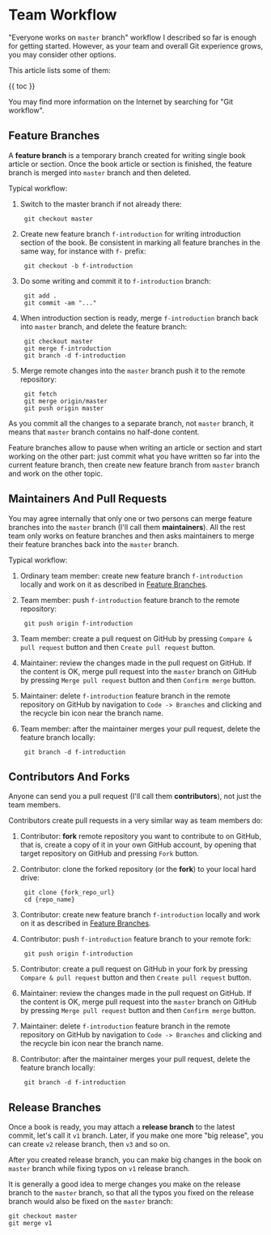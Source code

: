 # Team Workflow

"Everyone works on `master` branch" workflow I described so far is enough for getting started. However, as your team and overall Git experience grows, you may consider other options. 

This article lists some of them:

{{ toc }}

You may find more information on the Internet by searching for "Git workflow".

## Feature Branches

A **feature branch** is a temporary branch created for writing single book article or section. Once the book article or section is finished, the feature branch is merged into `master` branch and then deleted.

Typical workflow:

1. Switch to the master branch if not already there:

        git checkout master
    
2. Create new feature branch `f-introduction` for writing introduction section of the book. Be consistent in marking all feature branches in the same way, for instance with `f-` prefix:
 
        git checkout -b f-introduction

3. Do some writing and commit it to `f-introduction` branch:

        git add .
        git commit -am "..."

4. When introduction section is ready, merge `f-introduction` branch back into `master` branch, and delete the feature branch:

        git checkout master
        git merge f-introduction
        git branch -d f-introduction

5. Merge remote changes into the `master` branch push it to the remote repository:   

        git fetch
        git merge origin/master
        git push origin master

As you commit all the changes to a separate branch, not `master` branch, it means that `master` branch contains no half-done content.   

Feature branches allow to pause when writing an article or section and start working on the other part: just commit what you have written so far into the current feature branch, then create new feature branch from `master` branch and work on the other topic.

## Maintainers And Pull Requests

You may agree internally that only one or two persons can merge feature branches into the `master` branch (I'll call them **maintainers**). All the rest team only works on feature branches and then asks maintainers to merge their feature branches back into the `master` branch.

Typical workflow:

1. Ordinary team member: create new feature branch `f-introduction` locally and work on it as described in [Feature Branches](#feature-branches). 

2. Team member: push `f-introduction` feature branch to the remote repository:

        git push origin f-introduction
        
3. Team member: create a pull request on GitHub by pressing `Compare & pull request` button and then `Create pull request` button.       

4. Maintainer: review the changes made in the pull request on GitHub. If the content is OK, merge pull request into the `master` branch on GitHub by pressing `Merge pull request` button and then `Confirm merge` button. 

5. Maintainer: delete `f-introduction` feature branch in the remote repository on GitHub by navigation to `Code -> Branches` and clicking and the recycle bin icon near the branch name.

6. Team member: after the maintainer merges your pull request, delete the feature branch locally:        

        git branch -d f-introduction

## Contributors And Forks

Anyone can send you a pull request (I'll call them **contributors**), not just the team members. 

Contributors create pull requests in a very similar way as team members do:

1. Contributor: **fork** remote repository you want to contribute to on GitHub, that is, create a copy of it in your own GitHub account, by opening that target repository on GitHub and pressing `Fork` button.

2. Contributor: clone the forked repository (or the **fork**) to your local hard drive:

        git clone {fork_repo_url}
        cd {repo_name}
        
3. Contributor: create new feature branch `f-introduction` locally and work on it as described in [Feature Branches](#feature-branches). 

4. Contributor: push `f-introduction` feature branch to your remote fork:

        git push origin f-introduction
        
5. Contributor: create a pull request on GitHub in your fork by pressing `Compare & pull request` button and then `Create pull request` button.       

6. Maintainer: review the changes made in the pull request on GitHub. If the content is OK, merge pull request into the `master` branch on GitHub by pressing `Merge pull request` button and then `Confirm merge` button. 

7. Maintainer: delete `f-introduction` feature branch in the remote repository on GitHub by navigation to `Code -> Branches` and clicking and the recycle bin icon near the branch name.

8. Contributor: after the maintainer merges your pull request, delete the feature branch locally:        

        git branch -d f-introduction

## Release Branches

Once a book is ready, you may attach a **release branch** to the latest commit, let's call it `v1` branch. Later, if you make one more "big release", you can create `v2` release branch, then `v3` and so on.

After you created release branch, you can make big changes in the book on `master` branch while fixing typos on `v1` release branch. 

It is generally a good idea to merge changes you make on the release branch to the `master` branch, so that all the typos you fixed on the release branch would also be fixed on the `master` branch:

    git checkout master
    git merge v1 
 